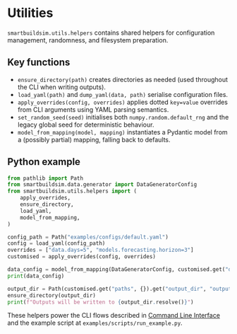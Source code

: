 # Utilities

`smartbuildsim.utils.helpers` contains shared helpers for configuration
management, randomness, and filesystem preparation.

## Key functions

- `ensure_directory(path)` creates directories as needed (used throughout the
  CLI when writing outputs).
- `load_yaml(path)` and `dump_yaml(data, path)` serialise configuration files.
- `apply_overrides(config, overrides)` applies dotted `key=value` overrides from
  CLI arguments using YAML parsing semantics.
- `set_random_seed(seed)` initialises both `numpy.random.default_rng` and the
  legacy global seed for deterministic behaviour.
- `model_from_mapping(model, mapping)` instantiates a Pydantic model from a
  (possibly partial) mapping, falling back to defaults.

## Python example

```python
from pathlib import Path
from smartbuildsim.data.generator import DataGeneratorConfig
from smartbuildsim.utils.helpers import (
    apply_overrides,
    ensure_directory,
    load_yaml,
    model_from_mapping,
)

config_path = Path("examples/configs/default.yaml")
config = load_yaml(config_path)
overrides = ["data.days=5", "models.forecasting.horizon=3"]
customised = apply_overrides(config, overrides)

data_config = model_from_mapping(DataGeneratorConfig, customised.get("data"))
print(data_config)

output_dir = Path(customised.get("paths", {}).get("output_dir", "outputs"))
ensure_directory(output_dir)
print(f"Outputs will be written to {output_dir.resolve()}")
```

These helpers power the CLI flows described in [Command Line Interface](cli.md)
and the example script at `examples/scripts/run_example.py`.
